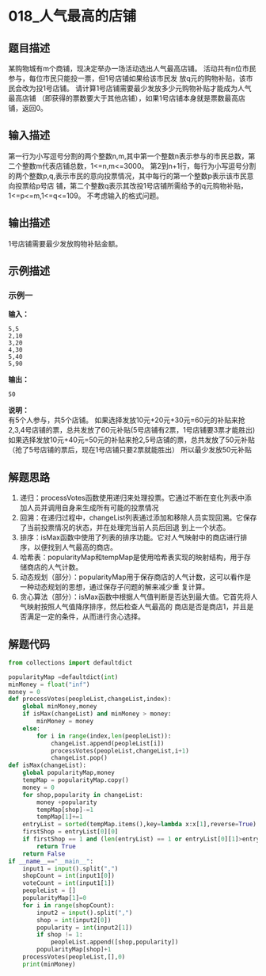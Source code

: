# 018_人气最高的店铺

## 题目描述

某购物城有m个商铺，现决定举办一场活动选出人气最高店铺。
活动共有n位市民参与，每位市民只能投一票，但1号店铺如果给该市民发
放q元的购物补贴，该市民会改为投1号店铺。
请计算1号店铺需要最少发放多少元购物补贴才能成为人气最高店铺
（即获得的票数要大于其他店铺），如果1号店铺本身就是票数最高店铺，返回0。

## 输入描述

第一行为小写逗号分割的两个整数n,m,其中第一个整数n表示参与的市民总数，第二个整数m代表店铺总数，1<=n,m<=3000。
第2到n+1行，每行为小写逗号分割的两个整数p,q,表示市民的意向投票情况，其中每行的第一个整数p表示该市民意向投票给p号店
铺，第二个整数q表示其改投1号店铺所需给予的q元购物补贴，1<=p<=m,1<=q<=109。
不考虑输入的格式问题。

## 输出描述

1号店铺需要最少发放购物补贴金额。

## 示例描述

### 示例一

**输入：**
```text
5,5
2,10
3,20
4,30
5,40
5,90
```

**输出：**
```text
50
```

**说明：**  
有5个人参与，共5个店铺。
如果选择发放10元+20元+30元=60元的补贴来抢2,3,4号店铺的票，总共发放了60元补贴(5号店铺有2票，1号店铺要3票才能胜出)
如果选择发放10元+40元=50元的补贴来抢2,5号店铺的票，总共发放了50元补贴（抢了5号店铺的票后，现在1号店铺只要2票就能胜出）
所以最少发放50元补贴

## 解题思路

1. 递归：processVotes函数使用递归来处理投票。它通过不断在变化列表中添加人员并调用自身来生成所有可能的投票情况
2. 回溯：在递归过程中，changeList列表通过添加和移除人员实现回溯。它保存了当前投票情况的状态，并在处理完当前人员后回退
   到上一个状态。
3. 排序：isMax函数中使用了列表的排序功能。它对人气映射中的商店进行排序，以便找到人气最高的商店。
4. 哈希表：popularityMap和tempMap是使用哈希表实现的映射结构，用于存储商店的人气计数。
5. 动态规划（部分）：popularityMap用于保存商店的人气计数，这可以看作是一种动态规划的思想，通过保存子问题的解来减少重
   复计算。
6. 贪心算法（部分）：isMax函数中根据人气值判断是否达到最大值。它首先将人气映射按照人气值降序排序，然后检查人气最高的
   商店是否是商店1，并且是否满足一定的条件，从而进行贪心选择。

## 解题代码

```python
from collections import defaultdict

popularityMap =defaultdict(int)
minMoney = float("inf")
money = 0
def processVotes(peopleList,changeList,index):
    global minMoney,money
    if isMax(changeList) and minMoney > money:
        minMoney = money
    else:
        for i in range(index,len(peopleList)):
            changeList.append(peopleList[i])
            processVotes(peopleList,changeList,i+1)
            changeList.pop()
def isMax(changeList):
    global popularityMap,money
    tempMap = popularityMap.copy()
    money = 0
    for shop,popularity in changeList:
        money +popularity
        tempMap[shop]-=1
        tempMap[1]+=1
    entryList = sorted(tempMap.items(),key=lambda x:x[1],reverse=True)
    firstShop = entryList[0][0]
    if firstShop == 1 and (len(entryList) == 1 or entryList[0][1]>entryList[1][1]):
        return True
    return False
if __name__=="__main__":
    input1 = input().split(",")
    shopCount = int(input1[0])
    voteCount = int(input1[1])
    peopleList = []
    popularityMap[1]=0
    for i in range(shopCount):
        input2 = input().split(",")
        shop = int(input2[0])
        popularity = int(input2[1])
        if shop != 1:
            peopleList.append([shop,popularity])
        popularityMap[shop]+1
    processVotes(peopleList,[],0)
    print(minMoney)
```

